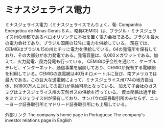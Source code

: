 # ミナスジェライス電力

ミナスジェライス電力（ミナスジェライスでんりょく、葡: Companhia Energetica de Minas Gerais S.A.、略称CEMIG）は、ブラジル・ミナスジェライス州の州都であるベロオリゾンテに本社を置く電力会社である。ブラジル最大の電力会社であり、ブラジル国民の12%に電力を供給している。
現在では、CEMIGはブラジル15の州とチリに電力を供給している。64の発電所を保有しており、その大部分が水力発電である。発電容量は、6,000メガワットである。加えて、火力発電、風力発電も行っている。
CEMIGは子会社を通じて、ケーブルテレビ、インターネット、通信事業を展開しており、CEMIGが保有する電線網を利用している。CEMIGの送電網は40万キロメートルに及び、南アメリカでは最大である。この巨大な送電網によって、ミナスジェライス州774の地方自治体、約1800万人に対しての電力が供給可能となっている。
加えて子会社のガスミグはミナスジェライス州の天然ガスの供給を行っている。
資本関係は過半数をミナスジェライス州が保有しており、サンパウロ証券取引所のみならず、ニューヨーク証券取引所とマドリード証券取引所にも上場している。

外部リンク
The company's home page in Portuguese
The company's investor relations page in English